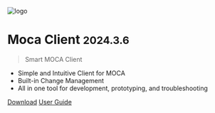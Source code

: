 ![logo](https://www.smart-is.com/wp-content/uploads/2019/09/moca-app-logo.png)

# Moca Client <small>2024.3.6</small>

> Smart MOCA Client

- Simple and Intuitive Client for MOCA
- Built-in Change Management
- All in one tool for development, prototyping, and troubleshooting

[Download](https://www.smart-is.com/what-we-do/smart-product/smart-is-moca-client/)
[User Guide](./readme.md)
